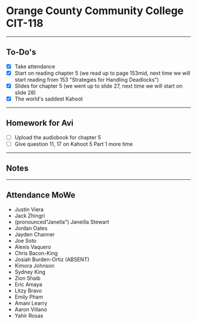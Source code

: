 # Orange County Community College CIT-118

---

## To-Do's

- [x] Take attendance
- [x] Start on reading chapter 5 (we read up to page 153mid, next time we will start reading from 153 "Strategies for Handling Deadlocks")
- [x] Slides for chapter 5 (we went up to slide 27, next time we will start on slide 28)
- [x] The world's saddest Kahoot

---

## Homework for Avi

- [ ] Upload the audiobook for chapter 5
- [ ] Give question 11, 17 on Kahoot 5 Part 1 more time

---

## Notes

---

## Attendance MoWe

- Justin Viera
- Jack Zhingri
- (pronounced"Janella") Janeilla Stewart
- Jordan Oates
- Jayden Channer
- Joe Soto
- Alexis Vaquero
- Chris Bacon-King
- Josiah Burden-Ortiz (ABSENT)
- Kimora Johnson
- Sydney King
- Zion Shaib
- Eric Amaya
- Litzy Bravo
- Emily Pham
- Amani Learry
- Aaron Villano
- Yahir Rosas